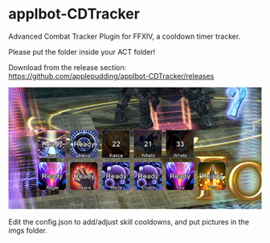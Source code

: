# applbot-CDTracker
Advanced Combat Tracker Plugin for FFXIV, a cooldown timer tracker.

Please put the folder inside your ACT folder!

Download from the release section: https://github.com/applepudding/applbot-CDTracker/releases

![In Game Screenshot](https://github.com/applepudding/applbot-CDTracker/blob/master/screenshot0.png?raw=true)

Edit the config.json to add/adjust skill cooldowns, and put pictures in the imgs folder.
